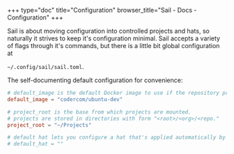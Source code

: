 +++
type="doc"
title="Configuration"
browser_title="Sail - Docs - Configuration"
+++

Sail is about moving configuration into controlled projects and hats, so naturally
it strives to keep it's configuration minimal. Sail accepts a variety of flags
through it's commands, but there is a little bit global configuration at

`~/.config/sail/sail.toml`.

The self-documenting default configuration for convenience:

```toml
# default_image is the default Docker image to use if the repository provides none.
default_image = "codercom/ubuntu-dev"

# project_root is the base from which projects are mounted.
# projects are stored in directories with form "<root>/<org>/<repo."
project_root = "~/Projects"

# default hat lets you configure a hat that's applied automatically by default.
# default_hat = ""
```